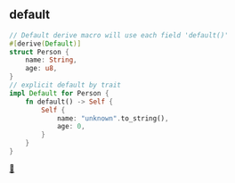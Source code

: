 ## default

```rust
// Default derive macro will use each field 'default()'
#[derive(Default)]
struct Person {
    name: String,
    age: u8,
}
// explicit default by trait
impl Default for Person {
    fn default() -> Self {
        Self {
            name: "unknown".to_string(),
            age: 0,
        }
    }
}
```

[📒](https://doc.rust-lang.org/1.17.0/book/structs.html)